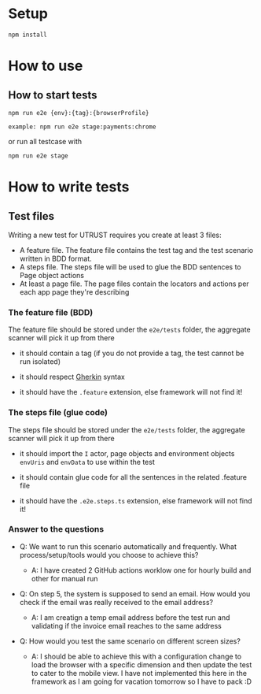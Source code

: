 # Setup

`npm install`

# How to use

## How to start tests

`npm run e2e {env}:{tag}:{browserProfile}`

`example: npm run e2e stage:payments:chrome`

or run all testcase with

`npm run e2e stage`

# How to write tests

## Test files

Writing a new test for UTRUST requires you create at least 3 files:

- A feature file. The feature file contains the test tag and the test scenario written in BDD format.
- A steps file. The steps file will be used to glue the BDD sentences to Page object actions
- At least a page file. The page files contain the locators and actions per each app page they're describing

### The feature file (BDD)

The feature file should be stored under the `e2e/tests` folder, the aggregate scanner will pick it up from there

- it should contain a tag (if you do not provide a tag, the test cannot be run isolated)

- it should respect [Gherkin](https://cucumber.io/docs/gherkin/) syntax

- it should have the `.feature` extension, else framework will not find it!

### The steps file (glue code)

The steps file should be stored under the `e2e/tests` folder, the aggregate scanner will pick it up from there

- it should import the `I` actor, page objects and environment objects `envUris` and `envData` to use within the test

- it should contain glue code for all the sentences in the related .feature file

- it should have the `.e2e.steps.ts` extension, else framework will not find it!

### Answer to the questions

- Q: We want to run this scenario automatically and frequently. What process/setup/tools would you choose to achieve this?
  - A: I have created 2 GitHub actions worklow one for hourly build and other for manual run

- Q: On step 5, the system is supposed to send an email. How would you check if the email was really received to the email address?
  - A: I am creatign a temp email address before the test run and validating if the invoice email reaches to the same address

- Q: How would you test the same scenario on different screen sizes?
  - A: I should be able to achieve this with a configuration change to load the browser with a specific dimension and then update the test to cater to the mobile view. I have not
     implemented this here in the framework as I am going for vacation tomorrow so I have to pack :D